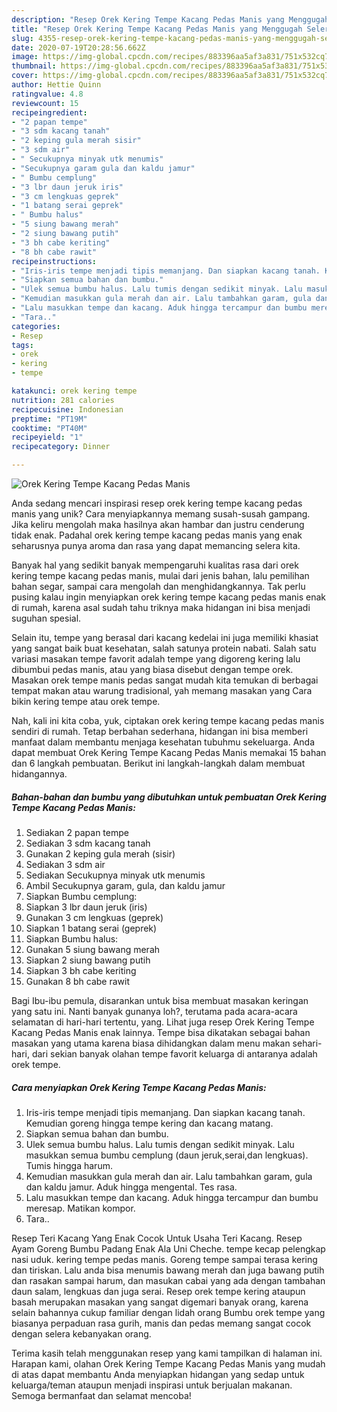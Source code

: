 ```yaml
---
description: "Resep Orek Kering Tempe Kacang Pedas Manis yang Menggugah Selera"
title: "Resep Orek Kering Tempe Kacang Pedas Manis yang Menggugah Selera"
slug: 4355-resep-orek-kering-tempe-kacang-pedas-manis-yang-menggugah-selera
date: 2020-07-19T20:28:56.662Z
image: https://img-global.cpcdn.com/recipes/883396aa5af3a831/751x532cq70/orek-kering-tempe-kacang-pedas-manis-foto-resep-utama.jpg
thumbnail: https://img-global.cpcdn.com/recipes/883396aa5af3a831/751x532cq70/orek-kering-tempe-kacang-pedas-manis-foto-resep-utama.jpg
cover: https://img-global.cpcdn.com/recipes/883396aa5af3a831/751x532cq70/orek-kering-tempe-kacang-pedas-manis-foto-resep-utama.jpg
author: Hettie Quinn
ratingvalue: 4.8
reviewcount: 15
recipeingredient:
- "2 papan tempe"
- "3 sdm kacang tanah"
- "2 keping gula merah sisir"
- "3 sdm air"
- " Secukupnya minyak utk menumis"
- "Secukupnya garam gula dan kaldu jamur"
- " Bumbu cemplung"
- "3 lbr daun jeruk iris"
- "3 cm lengkuas geprek"
- "1 batang serai geprek"
- " Bumbu halus"
- "5 siung bawang merah"
- "2 siung bawang putih"
- "3 bh cabe keriting"
- "8 bh cabe rawit"
recipeinstructions:
- "Iris-iris tempe menjadi tipis memanjang. Dan siapkan kacang tanah. Kemudian goreng hingga tempe kering dan kacang matang."
- "Siapkan semua bahan dan bumbu."
- "Ulek semua bumbu halus. Lalu tumis dengan sedikit minyak. Lalu masukkan semua bumbu cemplung (daun jeruk,serai,dan lengkuas). Tumis hingga harum."
- "Kemudian masukkan gula merah dan air. Lalu tambahkan garam, gula dan kaldu jamur. Aduk hingga mengental. Tes rasa."
- "Lalu masukkan tempe dan kacang. Aduk hingga tercampur dan bumbu meresap. Matikan kompor."
- "Tara.."
categories:
- Resep
tags:
- orek
- kering
- tempe

katakunci: orek kering tempe 
nutrition: 281 calories
recipecuisine: Indonesian
preptime: "PT19M"
cooktime: "PT40M"
recipeyield: "1"
recipecategory: Dinner

---
```



![Orek Kering Tempe Kacang Pedas Manis](https://img-global.cpcdn.com/recipes/883396aa5af3a831/751x532cq70/orek-kering-tempe-kacang-pedas-manis-foto-resep-utama.jpg)

Anda sedang mencari inspirasi resep orek kering tempe kacang pedas manis yang unik? Cara menyiapkannya memang susah-susah gampang. Jika keliru mengolah maka hasilnya akan hambar dan justru cenderung tidak enak. Padahal orek kering tempe kacang pedas manis yang enak seharusnya punya aroma dan rasa yang dapat memancing selera kita.

Banyak hal yang sedikit banyak mempengaruhi kualitas rasa dari orek kering tempe kacang pedas manis, mulai dari jenis bahan, lalu pemilihan bahan segar, sampai cara mengolah dan menghidangkannya. Tak perlu pusing kalau ingin menyiapkan orek kering tempe kacang pedas manis enak di rumah, karena asal sudah tahu triknya maka hidangan ini bisa menjadi suguhan spesial.

Selain itu, tempe yang berasal dari kacang kedelai ini juga memiliki khasiat yang sangat baik buat kesehatan, salah satunya protein nabati. Salah satu variasi masakan tempe favorit adalah tempe yang digoreng kering lalu dibumbui pedas manis, atau yang biasa disebut dengan tempe orek. Masakan orek tempe manis pedas sangat mudah kita temukan di berbagai tempat makan atau warung tradisional, yah memang masakan yang Cara bikin kering tempe atau orek tempe.


Nah, kali ini kita coba, yuk, ciptakan orek kering tempe kacang pedas manis sendiri di rumah. Tetap berbahan sederhana, hidangan ini bisa memberi manfaat dalam membantu menjaga kesehatan tubuhmu sekeluarga. Anda dapat membuat Orek Kering Tempe Kacang Pedas Manis memakai 15 bahan dan 6 langkah pembuatan. Berikut ini langkah-langkah dalam membuat hidangannya.

<!--inarticleads1-->

##### Bahan-bahan dan bumbu yang dibutuhkan untuk pembuatan Orek Kering Tempe Kacang Pedas Manis:

1. Sediakan 2 papan tempe
1. Sediakan 3 sdm kacang tanah
1. Gunakan 2 keping gula merah (sisir)
1. Sediakan 3 sdm air
1. Sediakan  Secukupnya minyak utk menumis
1. Ambil Secukupnya garam, gula, dan kaldu jamur
1. Siapkan  Bumbu cemplung:
1. Siapkan 3 lbr daun jeruk (iris)
1. Gunakan 3 cm lengkuas (geprek)
1. Siapkan 1 batang serai (geprek)
1. Siapkan  Bumbu halus:
1. Gunakan 5 siung bawang merah
1. Siapkan 2 siung bawang putih
1. Siapkan 3 bh cabe keriting
1. Gunakan 8 bh cabe rawit


Bagi Ibu-ibu pemula, disarankan untuk bisa membuat masakan keringan yang satu ini. Nanti banyak gunanya loh?, terutama pada acara-acara selamatan di hari-hari tertentu, yang. Lihat juga resep Orek Kering Tempe Kacang Pedas Manis enak lainnya. Tempe bisa dikatakan sebagai bahan masakan yang utama karena biasa dihidangkan dalam menu makan sehari-hari, dari sekian banyak olahan tempe favorit keluarga di antaranya adalah orek tempe. 

<!--inarticleads2-->

##### Cara menyiapkan Orek Kering Tempe Kacang Pedas Manis:

1. Iris-iris tempe menjadi tipis memanjang. Dan siapkan kacang tanah. Kemudian goreng hingga tempe kering dan kacang matang.
1. Siapkan semua bahan dan bumbu.
1. Ulek semua bumbu halus. Lalu tumis dengan sedikit minyak. Lalu masukkan semua bumbu cemplung (daun jeruk,serai,dan lengkuas). Tumis hingga harum.
1. Kemudian masukkan gula merah dan air. Lalu tambahkan garam, gula dan kaldu jamur. Aduk hingga mengental. Tes rasa.
1. Lalu masukkan tempe dan kacang. Aduk hingga tercampur dan bumbu meresap. Matikan kompor.
1. Tara..


Resep Teri Kacang Yang Enak Cocok Untuk Usaha Teri Kacang. Resep Ayam Goreng Bumbu Padang Enak Ala Uni Cheche. tempe kecap pelengkap nasi uduk. kering tempe pedas manis. Goreng tempe sampai terasa kering dan tiriskan. Lalu anda bisa menumis bawang merah dan juga bawang putih dan rasakan sampai harum, dan masukan cabai yang ada dengan tambahan daun salam, lengkuas dan juga serai. Resep orek tempe kering ataupun basah merupakan masakan yang sangat digemari banyak orang, karena selain bahannya cukup familiar dengan lidah orang Bumbu orek tempe yang biasanya perpaduan rasa gurih, manis dan pedas memang sangat cocok dengan selera kebanyakan orang. 

Terima kasih telah menggunakan resep yang kami tampilkan di halaman ini. Harapan kami, olahan Orek Kering Tempe Kacang Pedas Manis yang mudah di atas dapat membantu Anda menyiapkan hidangan yang sedap untuk keluarga/teman ataupun menjadi inspirasi untuk berjualan makanan. Semoga bermanfaat dan selamat mencoba!
